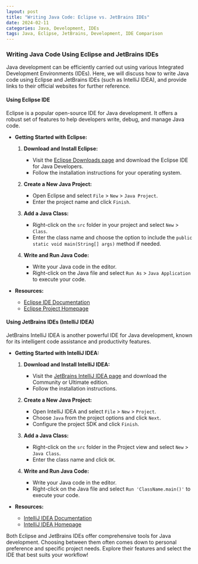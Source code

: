 ```yaml
---
layout: post
title: "Writing Java Code: Eclipse vs. JetBrains IDEs"
date: 2024-02-11
categories: Java, Development, IDEs
tags: Java, Eclipse, JetBrains, Development, IDE Comparison
---
```


### Writing Java Code Using Eclipse and JetBrains IDEs

Java development can be efficiently carried out using various Integrated Development Environments (IDEs). Here, we will discuss how to write Java code using Eclipse and JetBrains IDEs (such as IntelliJ IDEA), and provide links to their official websites for further reference.

#### Using Eclipse IDE

Eclipse is a popular open-source IDE for Java development. It offers a robust set of features to help developers write, debug, and manage Java code.

- **Getting Started with Eclipse:**
  1. **Download and Install Eclipse:**
     - Visit the [Eclipse Downloads page](https://www.eclipse.org/downloads/) and download the Eclipse IDE for Java Developers.
     - Follow the installation instructions for your operating system.

  2. **Create a New Java Project:**
     - Open Eclipse and select `File` > `New` > `Java Project`.
     - Enter the project name and click `Finish`.

  3. **Add a Java Class:**
     - Right-click on the `src` folder in your project and select `New` > `Class`.
     - Enter the class name and choose the option to include the `public static void main(String[] args)` method if needed.

  4. **Write and Run Java Code:**
     - Write your Java code in the editor.
     - Right-click on the Java file and select `Run As` > `Java Application` to execute your code.

- **Resources:**
  - [Eclipse IDE Documentation](https://help.eclipse.org/)
  - [Eclipse Project Homepage](https://www.eclipse.org/)

#### Using JetBrains IDEs (IntelliJ IDEA)

JetBrains IntelliJ IDEA is another powerful IDE for Java development, known for its intelligent code assistance and productivity features.

- **Getting Started with IntelliJ IDEA:**
  1. **Download and Install IntelliJ IDEA:**
     - Visit the [JetBrains IntelliJ IDEA page](https://www.jetbrains.com/idea/download/) and download the Community or Ultimate edition.
     - Follow the installation instructions.

  2. **Create a New Java Project:**
     - Open IntelliJ IDEA and select `File` > `New` > `Project`.
     - Choose `Java` from the project options and click `Next`.
     - Configure the project SDK and click `Finish`.

  3. **Add a Java Class:**
     - Right-click on the `src` folder in the Project view and select `New` > `Java Class`.
     - Enter the class name and click `OK`.

  4. **Write and Run Java Code:**
     - Write your Java code in the editor.
     - Right-click on the Java file and select `Run 'ClassName.main()'` to execute your code.

- **Resources:**
  - [IntelliJ IDEA Documentation](https://www.jetbrains.com/idea/documentation/)
  - [IntelliJ IDEA Homepage](https://www.jetbrains.com/idea/)

Both Eclipse and JetBrains IDEs offer comprehensive tools for Java development. Choosing between them often comes down to personal preference and specific project needs. Explore their features and select the IDE that best suits your workflow!


